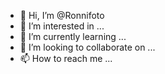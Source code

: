 - 👋 Hi, I’m @Ronnifoto
- 👀 I’m interested in ...
- 🌱 I’m currently learning ...
- 💞️ I’m looking to collaborate on ...
- 📫 How to reach me ...

<!---
Ronnifoto/Ronnifoto is a ✨ special ✨ repository because its `README.md` (this file) appears on your GitHub profile.
You can click the Preview link to take a look at your changes.
--->
